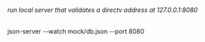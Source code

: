 ###### run local server that validates a directv address at 127.0.0.1:8080

json-server --watch mock/db.json --port 8080




